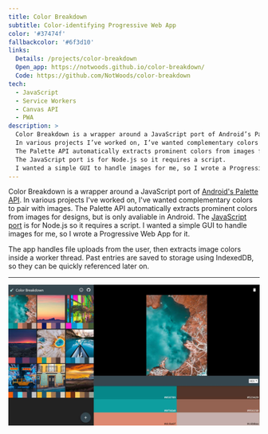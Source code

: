 ```yaml
---
title: Color Breakdown
subtitle: Color-identifying Progressive Web App
color: '#37474f'
fallbackcolor: '#6f3d10'
links:
  Details: /projects/color-breakdown
  Open_app: https://notwoods.github.io/color-breakdown/
  Code: https://github.com/NotWoods/color-breakdown
tech:
  - JavaScript
  - Service Workers
  - Canvas API
  - PWA
description: >
  Color Breakdown is a wrapper around a JavaScript port of Android’s Palette API.
  In various projects I’ve worked on, I’ve wanted complementary colors to pair with images.
  The Palette API automatically extracts prominent colors from images for designs, but is only avaliable in Android.
  The JavaScript port is for Node.js so it requires a script.
  I wanted a simple GUI to handle images for me, so I wrote a Progressive Web App for it.
---
```

Color Breakdown is a wrapper around a JavaScript port of [Android's Palette API](https://developer.android.com/training/material/palette-colors).
In various projects I've worked on, I've wanted complementary colors to pair with images.
The Palette API automatically extracts prominent colors from images for designs, but is only avaliable in Android.
The [JavaScript port](https://github.com/akfish/node-vibrant) is for Node.js so it requires a script.
I wanted a simple GUI to handle images for me, so I wrote a Progressive Web App for it.

The app handles file uploads from the user, then extracts image colors inside a worker thread.
Past entries are saved to storage using IndexedDB, so they can be quickly referenced later on.

___

![Screenshot](/images/color-breakdown/screenshot.jpg)
